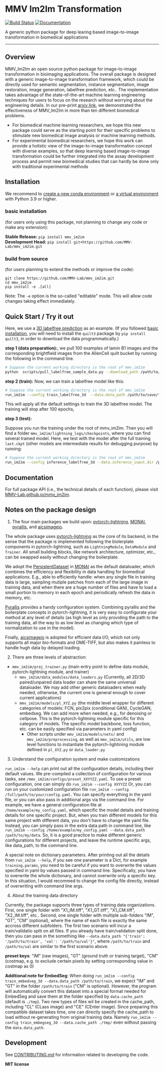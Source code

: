 # MMV Im2Im Transformation

[![Build Status](https://github.com/MMV-Lab/mmv_im2im/workflows/Build%20Main/badge.svg)](https://github.com/MMV-Lab/mmv_im2im/actions)
[![Documentation](https://github.com/MMV-Lab/mmv_im2im/workflows/Documentation/badge.svg)](https://MMV-Lab.github.io/mmv_im2im/)

A generic python package for deep learing based image-to-image transformation in biomedical applications

---

## Overview

MMV_Im2Im an open source python package for image-to-image transformation in bioimaging applications. The overall package is designed with a generic image-to-image transformation framework, which could be directly used for semantic segmentation, instance segmentation, image restoration, image generation, labelfree prediction, etc.. The implementation takes advantage of the state-of-the-art machine learning engineering techniques for users to focus on the research without worrying about the engineering details. In our pre-print [arxiv link](https://arxiv.org/abs/2209.02498), we demonstrated the effectiveness of MMV_Im2Im in more than ten different biomedical problems. 

* For biomedical machine learning researchers, we hope this new package could serve as the starting point for their specific problems to stimulate new biomedical image analysis or machine learning methods. 
* For experimental biomedical researchers, we hope this work can provide a holistic view of the image-to-image transformation concept with diverse examples, so that deep learning based image-to-image transformation could be further integrated into the assay development process and permit new biomedical studies that can hardly be done only with traditional experimental methods


## Installation

We recommend to [create a new conda environment](https://docs.conda.io/projects/conda/en/latest/user-guide/tasks/manage-environments.html#creating-an-environment-with-commands) or [a virtual environment](https://docs.python.org/3/library/venv.html) with Python 3.9 or higher.

### basic installation

(for users only using this package, not planning to change any code or make any extension):

**Stable Release:** `pip install mmv_im2im`<br>
**Development Head:** `pip install git+https://github.com/MMV-Lab/mmv_im2im.git`

### build from source

(for users planning to extend the methods or improve the code):

```
git clone https://github.com/MMV-Lab/mmv_im2im.git
cd mmv_im2im
pip install -e .[all]
```

Note: The `-e` option is the so-called "editable" mode. This will allow code changes taking effect immediately.


## Quick Start / Try it out

Here, we use a [3D labelfree prediction](https://www.allencell.org/label-free-determination.html#:~:text=The%20Label-Free%20Determination%20model%20can%20leverage%20the%20specificity,structures.%20How%20does%20the%20label-free%20determination%20model%20work%3F) as an example. (If you followed [basic installation](#basic-installation), you will need to install the `quilt3` package by `pip install quilt3`, in order to download the data programmatically.)

**step 1 (data preparation):**, we pull 100 examples of lamin B1 images and the corresponding brightfield images from the AllenCell quilt bucket by running the following in the command line. 

```bash
# Suppose the current working directory is the root of mmv_im2im
python  scripts/pull_labelfree_sample_data.py --download_path /path/to/save/the/downloaded/images/ --structure LMNB1 --num 100 
```

**step 2 (train):** Now, we can train a labelfree model like this:
```bash
# Suppose the current working directory is the root of mmv_im2im
run_im2im --config train_labelfree_3d  --data.data_path /path/to/save/the/downloaded/train
```

This will apply all the default settings to train the 3D labelfree model. The training will stop after 100 epochs, 

**step 3 (test):** 

Suppose you run the training under the root of mmv_im2im. Then you will find a folder `mmv_im2im/lightning_logs/checkpoints`, where you can find several trained model. Here, we test with the model after the full training `last.ckpt` (other models are intermediate results for debugging purpose) by running:

```bash
# Suppose the current working directory is the root of mmv_im2im
run_im2im --config inference_labelfree_3d --data.inference_input.dir /path/to/save/the/downloaded/holdout --data.inference_output.path /path/to/save/predictions/ --model.checkpoint lightning_logs/checkpoints/last.ckpt
```


## Documentation

For full package API (i.e., the technical details of each function), please visit [MMV-Lab.github.io/mmv_im2im](https://MMV-Lab.github.io/mmv_im2im).

## Notes on the package design


1. The four main packages we build upon: [pytorch-lightning](https://www.pytorchlightning.ai/), [MONAI](https://monai.io/), [pyrallis](https://eladrich.github.io/pyrallis/), and [aicsimageio](https://github.com/AllenCellModeling/aicsimageio).

The whole package uses [pytorch-lightning](https://www.pytorchlightning.ai/) as the core of its backend, in the sense that the package is implemented following the biolerplate components in pytorch-lightning, such as `LightningModule`, `DataModule` and `Trainer`. All small building blocks, like network architecture, optimizer, etc., can be swapped easily without changing the boilerplate. 

We adopt the [PersistentDataset](https://docs.monai.io/en/stable/data.html#persistentdataset) in [MONAI](https://monai.io) as the default dataloader, which combines the efficiency and flexibility in data handling for biomedical applications. E.g., able to efficiently handle: when any single file in training data is large, sampling mutiple patches from each of the large image in training data, and when there are a huge number of files and have to load a small portion to memory in each epoch and periodically refresh the data in memory, etc.

[Pyrallis](https://eladrich.github.io/pyrallis/) provides a handy configuration system. Combining pyrallis and the boilerplate concepts in pytorch-lightning, it is very easy to configurate your method at any level of details (as high level as only providing the path to the training data, all the way to as low level as changing which type of normalization to use in the model). 

Finally, [aicsimageio](https://github.com/AllenCellModeling/aicsimageio) is adopted for efficient data I/O, which not only supports all major bio-formats and OME-TIFF, but also makes it painless to handle hugh data by delayed loading.


2. There are three levels of abstraction: 
- `mmv_im2im/proj_trainer.py` (main entry point to define data module, pytorch-lightning module, and trainer)
    -  `mmv_im2im/data_modules/data_loaders.py` (Currently, all 2D/3D paired/unpaired data loader can share the same universal dataloader. We may add other generic dataloaders when really needed, otherwise, the current one is general enough to cover current applications)
    -  `mmv_im2im/models/pl_XYZ.py` (the middle level wrapper for different categories of models: FCN, pix2pix (conditional GAN), CycleGAN, embedseg. We can add more when needed, e.g., for denoising or cellpose. This is the pytorch-lightning module specific for this category of models. The specific model backbone, loss function, etc. can be easily specified via parameters in yaml config)
        -  Other scripts under `mmv_im2im/models/nets/` and `mmv_im2im/preprocessing`, as well as `mmv_im2im/utils`, are low level functions to instantiate the pytorch-lightining module defined in `pl_XYZ.py` or `data_loader.py`


3. Understand the configuration system and make customizations

`run_im2im --help` can print out all the configuration details, including their default values. We pre-compiled a collection of configuration for various tasks, see `/mmv_im2im/configs/preset_XXYYZZ.yaml`. To use a preset configuration, one can simply do `run_im2im --config XXYYZZ` Or, you can run on your customized configuration file `run_im2im --config /full/path/to/your/config.yaml`. You can specify everything in the yaml file, or you can also pass in additional args via the command line. For example, we have a general configuration file at `/home/example/my_config.yaml`, which specific the model details and training details for one specific project. But, when you train different models for this same project with different data, you don't have to change the yaml file. Instead, you can simply pass in the extra data path in command line, like `run_im2im --config /home/example/my_config.yaml --data.data_path /path/to/my/data`. So, it is a good practice to make different generic configurations for different projects, and leave the runtime specific args, like data_path, to the command line. 

A special note on dictionary parameters. After printing out all the details from `run_im2im --help`, if you see one parameter is a Dict, for example `training.params`, you need to be careful if you want to overwrite the values specified in yaml by values passed in command line. Specifically, you have to overwrite the whole dictionary, and cannot overwrite only a specific key. In this situation, I would recommed to change the config file directly, instead of overwriting with command line args.  


4. About the training data directory

Currently, the package supports three types of training data organizations. First, one single folder with "X1_IM.tiff", "X1_GT.tiff", "X1_CM.tiff", "X2_IM.tiff", etc.. Second, one single folder with multiple sub-folders "IM", "GT", "CM" (optional), where the name of each file is exactly the same accross different subfolders. The first two scenario will incur a train/validatio split on all files. If you already have train/validation split done, then you can pass in the something like `--data.data_path "{'train': '/path/to/train', 'val': '/path/to/val'}"`, where `/path/to/train` and `/path/to/val` are similar to the first scenario above.

**preset keys**: "IM" (raw images), "GT" (ground truth or training target), "CM" (costmap, e.g. to exclude certain pixels by setting corresponding value in costmap as 0)

**Additional note for EmbedSeg**: When doing `run_im2im --config train_embedseg_3d --data.data_path /path/to/train`, we expect "IM" and "GT" in the folder `/path/to/train` ("CM" is optional). However, the program will automatically convert this dataset into a special format needed for EmbedSeg and save them at the folder specified by `data.cache_path` (default is `./tmp`). Two new types of files wil be created in the cache_path, including "CL" (CLass image) and "CE" (CEnter image). Since preparing this compatible dataset takes time, one can directly specify the cache_path to load without re-generating from original training data. Namely `run_im2im --config train_embegseg_3d --data.cache_path ./tmp/` even without passing the `data.data_path`.  

## Development

See [CONTRIBUTING.md](CONTRIBUTING.md) for information related to developing the code.



**MIT license**

